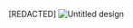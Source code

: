 [REDACTED]
![Untitled design](https://github.com/user-attachments/assets/fadeb959-5ba3-4d7d-80bf-99c88c721d32)
